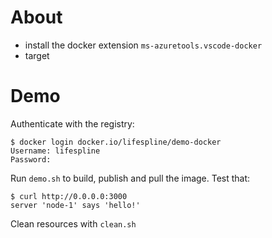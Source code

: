 # About

+ install the docker extension `ms-azuretools.vscode-docker`
+ target

# Demo

Authenticate with the registry:

```shell
$ docker login docker.io/lifespline/demo-docker
Username: lifespline
Password:
```

Run `demo.sh` to build, publish and pull the image. Test that:

```shell
$ curl http://0.0.0.0:3000
server 'node-1' says 'hello!'
```

Clean resources with `clean.sh`

[registry]: https://hub.docker.com/repository/docker/lifespline/demo-docker "Dockerhub Lifespline Registry"